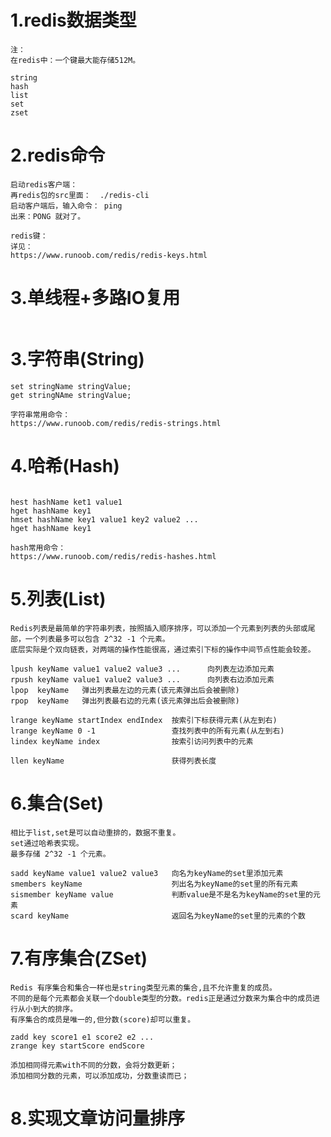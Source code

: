# 1.redis数据类型

```
注：
在redis中：一个键最大能存储512M。

string
hash
list
set
zset
```

# 2.redis命令

```
启动redis客户端：
再redis包的src里面：  ./redis-cli
启动客户端后，输入命令： ping
出来：PONG 就对了。
```

```
redis键：
详见：
https://www.runoob.com/redis/redis-keys.html
```



# 3.单线程+多路IO复用

```

```



# 3.字符串(String)

```
set stringName stringValue;
get stringNAme stringValue;

字符串常用命令：
https://www.runoob.com/redis/redis-strings.html
```



# 4.哈希(Hash)

```

```

```
hest hashName ket1 value1
hget hashName key1
hmset hashName key1 value1 key2 value2 ...
hget hashName key1

hash常用命令：
https://www.runoob.com/redis/redis-hashes.html
```



# 5.列表(List)

```
Redis列表是最简单的字符串列表，按照插入顺序排序，可以添加一个元素到列表的头部或尾部，一个列表最多可以包含 2^32 -1 个元素。
底层实际是个双向链表，对两端的操作性能很高，通过索引下标的操作中间节点性能会较差。
```

```
lpush keyName value1 value2 value3 ...      向列表左边添加元素
rpush keyName value1 value2 value3 ...      向列表右边添加元素
lpop  keyName	弹出列表最左边的元素(该元素弹出后会被删除)
rpop  keyName	弹出列表最右边的元素(该元素弹出后会被删除)

lrange keyName startIndex endIndex	按索引下标获得元素(从左到右)
lrange keyName 0 -1					查找列表中的所有元素(从左到右)
lindex keyName index				按索引访问列表中的元素

llen keyName						获得列表长度
```



# 6.集合(Set)

```
相比于list,set是可以自动重排的，数据不重复。
set通过哈希表实现。
最多存储 2^32 -1 个元素。
```

```
sadd keyName value1 value2 value3	向名为keyName的set里添加元素
smembers keyName					列出名为keyName的set里的所有元素
sismember keyName value				判断value是不是名为keyName的set里的元素
scard keyName						返回名为keyName的set里的元素的个数
```



# 7.有序集合(ZSet)

```
Redis 有序集合和集合一样也是string类型元素的集合,且不允许重复的成员。
不同的是每个元素都会关联一个double类型的分数。redis正是通过分数来为集合中的成员进行从小到大的排序。
有序集合的成员是唯一的,但分数(score)却可以重复。
```

```
zadd key score1 e1 score2 e2 ...
zrange key startScore endScore

添加相同得元素with不同的分数，会将分数更新；
添加相同分数的元素，可以添加成功，分数重读而已；
```



# 8.实现文章访问量排序

```

```

